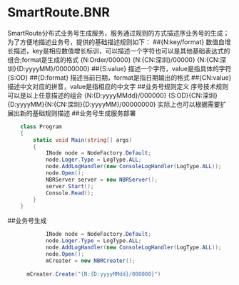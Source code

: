 # SmartRoute.BNR
SmartRoute分布式业务号生成服务，服务通过规则的方式描述序业务号的生成；为了方便地描述业务号，提供的基础描述规则如下：
##{N:key/format}
    数值自增长描述，key是相应数值增长标训，可以描述一个字符也可以是其他基础表达式的组合;format是生成的格式
    {N:Order/00000}
    {N:{CN:深圳}/00000}
    {N:{CN:深圳}{D:yyyyMM}/00000000}
##{S:value}
    描述一个字符，value是指具体的字符
    {S:OD}
##{D:format}
    描述当前日期，format是指日期输出的格式
##{CN:value}
    描述中文对应的拼音，value是指相应的中文字
##业务号规则定义
    序号技术规则可以是以上任意描述的组合
    {N:{D:yyyyMMdd}/000000}
    {S:OD}{CN:深圳}{D:yyyyMM}{N:{CN:深圳}{D:yyyyMM}/00000000}
    实际上也可以根据需要扩展出新的基础规则描述
##业务号生成服务部署
``` c#
	class Program
	{
		static void Main(string[] args)
		{
			INode node = NodeFactory.Default;
			node.Loger.Type = LogType.ALL;
			node.AddLogHandler(new ConsoleLogHandler(LogType.ALL));
			node.Open();
			NBRServer server = new NBRServer();
			server.Start();
			Console.Read();
		}
	}
```
##业务号生成
``` c#
			INode node = NodeFactory.Default;
			node.Loger.Type = LogType.ALL;
			node.AddLogHandler(new ConsoleLogHandler(LogType.ALL));
			node.Open();
			mCreater = new NBRCreater();
      
      mCreater.Create("{N:{D:yyyyMMdd}/000000}")
```
